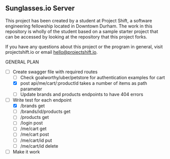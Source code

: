 ## Sunglasses.io Server

This project has been created by a student at Project Shift, a software engineering fellowship located in Downtown Durham.  The work in this repository is wholly of the student based on a sample starter project that can be accessed by looking at the repository that this project forks.

If you have any questions about this project or the program in general, visit projectshift.io or email hello@projectshift.io.


GENERAL PLAN
- [ ] Create swagger file with required routes
  - [ ] Check goalworthy/uber/petstore for authentication examples for cart
  - [X] post api/me/cart/:productId takes a number of items as path parameter
  - [ ] Update brands and products endpoints to have 404 errors
- [ ] Write test for each endpoint
  - [X] /brands get
  - [ ] /brands/id/products get
  - [ ] /products get
  - [ ] /login post
  - [ ] /me/cart get
  - [ ] /me/cart post
  - [ ] /me/cart/id put
  - [ ] /me/cart/id delete
- [ ] Make it work